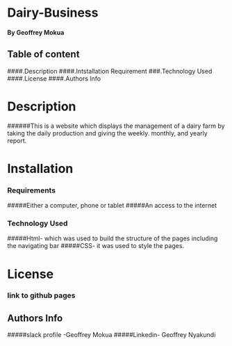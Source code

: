 # Dairy-Business
#### By Geoffrey Mokua
## Table of content
####.Description
####.Intstallation Requirement
###.Technology Used
####.License
####.Authors Info
# Description
######This is a website which displays the management of a dairy farm by taking the daily production and giving the weekly. monthly, and yearly report.
# Installation
### Requirements
#####Either a computer, phone or tablet
#####An access to the internet
### Technology Used
#####Html- which was used to build the structure of the pages including the navigating bar
#####CSS- it was used to style the pages.
# License
### link to github pages
## Authors Info
#####slack profile -Geoffrey Mokua
#####Linkedin- Geoffrey Nyakundi
